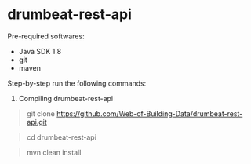# drumbeat-rest-api

Pre-required softwares:
* Java SDK 1.8
* git
* maven


Step-by-step run the following commands:

1) Compiling drumbeat-rest-api

>git clone https://github.com/Web-of-Building-Data/drumbeat-rest-api.git

>cd drumbeat-rest-api

>mvn clean install
